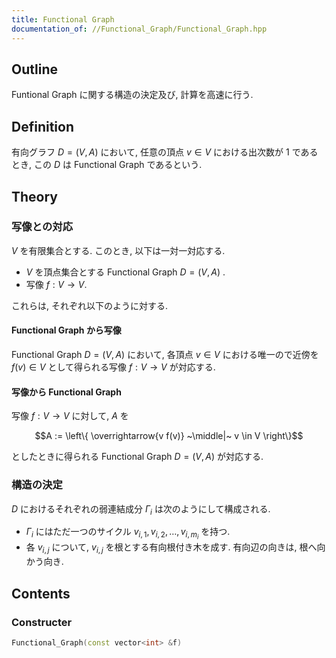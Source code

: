 ```yaml
---
title: Functional Graph
documentation_of: //Functional_Graph/Functional_Graph.hpp
---
```


## Outline

Funtional Graph に関する構造の決定及び, 計算を高速に行う.


## Definition

有向グラフ $D = (V, A)$ において, 任意の頂点 $v \in V$ における出次数が $1$ であるとき, この $D$ は Functional Graph であるという.

## Theory

### 写像との対応
$V$ を有限集合とする. このとき, 以下は一対一対応する.

* $V$ を頂点集合とする Functional Graph $D = (V, A)$ .
* 写像 $f: V \to V$.

これらは, それぞれ以下のように対する.

#### Functional Graph から写像

Functional Graph $D = (V, A)$ において, 各頂点 $v \in V$ における唯一ので近傍を $f(v) \in V$ として得られる写像 $f: V \to V$ が対応する.

#### 写像から Functional Graph

写像 $f: V \to V$ に対して, $A$ を

$$A := \left\{ \overrightarrow{v f(v)} ~\middle|~ v \in V \right\}$$

としたときに得られる Functional Graph $D = (V, A)$ が対応する.

### 構造の決定
$D$ におけるそれぞれの弱連結成分 $\Gamma_i$ は次のようにして構成される.

* $\Gamma_i$ にはただ一つのサイクル $v_{i,1}, v_{i,2}, \dots, v_{i,m_i}$ を持つ.
* 各 $v_{i,j}$ について, $v_{i,j}$ を根とする有向根付き木を成す. 有向辺の向きは, 根へ向かう向き.

## Contents

### Constructer

```cpp
Functional_Graph(const vector<int> &f)
```

